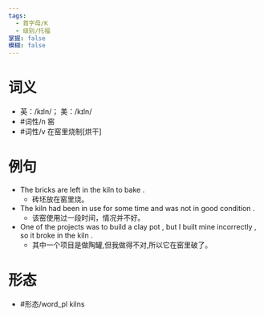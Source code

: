 ```yaml
---
tags:
  - 首字母/K
  - 级别/托福
掌握: false
模糊: false
---
```

# 词义
- 英：/kɪln/； 美：/kɪln/
- #词性/n  窑
- #词性/v  在窑里烧制[烘干]
# 例句
- The bricks are left in the kiln to bake .
	- 砖坯放在窑里烧。
- The kiln had been in use for some time and was not in good condition .
	- 该窑使用过一段时间，情况并不好。
- One of the projects was to build a clay pot , but I built mine incorrectly , so it broke in the kiln .
	- 其中一个项目是做陶罐,但我做得不对,所以它在窑里破了。
# 形态
- #形态/word_pl kilns
